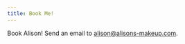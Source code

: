 ```yaml
---
title: Book Me!
---
```


Book Alison! Send an email to <a href="mailto:alison@alisons-makeup.com">alison@alisons-makeup.com</a>.
